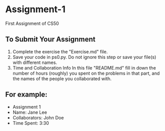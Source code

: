 # Assignment-1
First Assignment of CS50

## To Submit Your Assignment
1. Complete the exercise the "Exercise.md" file. 
2. Save your code in ps0.py. Do not ignore this step or save your file(s) with different names.
3. Time and Collaboration Info
In this file "README.md" fill in down the number of hours (roughly) you spent on the
problems in that part, and the names of the people you collaborated with.

## For example:
- Assignment 1
- Name: Jane Lee
- Collaborators: John Doe
- Time Spent: 3:30


